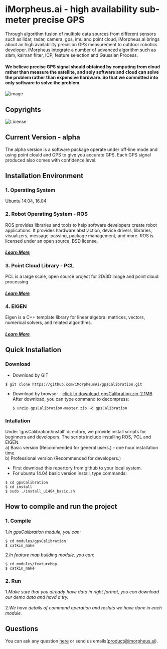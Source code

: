 # iMorpheus.ai - high availability sub-meter precise GPS
Through algorithm fusion of multiple data sources from different sensors such as lidar, radar, camera, gps, imu and point cloud, iMorpheus.ai brings about an high availability precision GPS measurement to outdoor robotics developer. iMorpheus integrate a number of advanced algorithm such as slam, kalman filter, ICP, feature selection and Gaussian Process. 
#### We believe precise GPS signal should obtained by computing from cloud rather than measure the satellite, and soly software and cloud can solve the problem rather than expensive hardware. So that we committed into only software to solve the problem. 
![image](https://raw.githubusercontent.com/iMorpheusAI/gpsCalibration/develop/demo/demo.gif)
## Copyrights
![License](https://img.shields.io/badge/License-Apache2.0-blue.svg)

## Current Version - alpha
The alpha version is a software package operate under off-line mode and using point clould and GPS to give you accurate GPS. Each GPS signal produced also comes with confidence level. 

## Installation Environment

### 1. Operating System
Ubuntu 14.04, 16.04

### 2. Robot Operating System - ROS
ROS provides libraries and tools to help software developers create robot applications. It provides hardware abstraction, device drivers, libraries, visualizers, message-passing, package management, and more. ROS is licensed under an open source, BSD license.
##### [Learn More](http://wiki.ros.org/ROS/Tutorials)

### 3. Point Cloud Library - PCL
PCL is a large scale, open source project for 2D/3D image and point cloud processing.
##### [Learn More](http://pointclouds.org/documentation/)

### 4. EIGEN
Eigen is a C++ template library for linear algebra: matrices, vectors, numerical solvers, and related algorithms.
##### [Learn More](http://eigen.tuxfamily.org/index.php?title=Main_Page)

## Quick Installation
### Download 
- Download by GIT
```
$ git clone https://github.com/iMorpheusAI/gpsCalibration.git
```
- Download by browser - [click to download-gpsCalibration.zip-2.1MB](https://github.com/iMorpheusAI/gpsCalibration/archive/master.zip)<br/>
  After download, you can type command to decompress:
  ```
  $ unzip gpsCalibration-master.zip -d gpsCalibration
  ```

### Intallation
Under 'gpsCalibration/install' directory, we provide install scripts for beginners and developers. The scripts include installing ROS, PCL and EIGEN. <br/>
a) Basic version (Recommended for general users.) - one hour installation time.<br/>
b) Professional version (Recommended for developers.) 

- First download this repertory from github to your local system. 
- For ubuntu 14.04 basic version install, type commands:
```
$ cd gpsCalibration
$ cd install
$ sudo ./install_u1404_basic.sh 
```

## How to compile and run the project
### 1. Compile
1.*In gpsCalibration module, you can:*
```
$ cd modules/gpsCalibration
$ catkin_make 
```
2.*In feature map building module, you can:*
```
$ cd modules/featureMap
$ catkin_make 
```
### 2. Run
1.*Make sure that you already have data in right format, you can download our demo data and havd a try.*<br/>
<br/>
2.*We have details of command operation and resluts we have done in each module.*<br/>

## Questions
  You can ask any question [here](https://github.com/iMorpheusAI/gpsCalibration/issues) or send us emails(product@imorpheus.ai).
